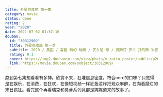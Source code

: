 ```yaml
---
title: 外星也难民 第一季
category: movie
status: done
rating: 2
year: "2020"
date: 2021-07-02 01:57:16
douban:
  id: "30312909"
  title: 外星也难民 第一季
  subtitle: 2020 / 美国 / 喜剧 科幻 动画 / 安东尼·琼 / 贾斯汀·罗兰 托马斯·米德蒂奇
  rating: 9.1
  cover: https://img2.doubanio.com/view/photo/m_ratio_poster/public/p2600469202.jpg
  link: https://movie.douban.com/subject/30312909/
---
```


熬到第七集想看看有多神。欣赏不来，狂堆信息密度，符合nerd的口味？只觉得是在娱乐，在消费，在狂欢，在像短视频一样狂轰滥炸把观众麻醉，在向着糜烂的末日疯狂。看完这个再看瑞克和莫蒂系列竟都是娓娓道来的故事了。